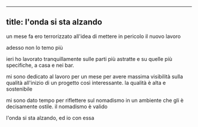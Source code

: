 ----
title: l'onda si sta alzando
----

un mese fa ero terrorizzato all'idea di mettere in pericolo il nuovo lavoro

adesso non lo temo più

ieri ho lavorato tranquillamente sulle parti più astratte e su quelle
più specifiche, a casa e nei bar.

mi sono dedicato al lavoro per un mese per avere massima visibilità
sulla qualità all'inizio di un progetto così interessante. la qualità
è alta e sostenibile

mi sono dato tempo per riflettere sul nomadismo in un ambiente che gli
è decisamente ostile. il nomadismo è valido

l'onda si sta alzando, ed io con essa
